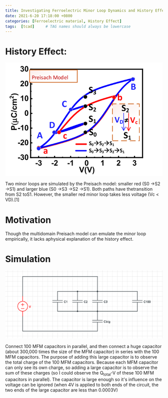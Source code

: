 ```yaml
---
title: Investigating Ferroelectric Minor Loop Dynamics and History Effect
date: 2021-6-20 17:18:00 +0800
categories: [Ferroelectric material, History Effect]
tags:  [tcad]     # TAG names should always be lowercase
---
```


# History Effect:
![About me picture](pic/history.PNG)

Two minor loops are simulated by the Preisach model: smaller red (S0 →S2 →S1) and larger blue (S0 →S3 →S2 →S1). Both paths have thetransition from S2 toS1. However, the smaller red minor loop takes less voltage (Vc < VD).[1]

# Motivation
Though the multidomain Preisach model can emulate the minor loop empirically, it lacks aphysical explanation of the history effect.

# Simulation

![About me picture](pic/capacitor.png)

Connect 100 MFM capacitors in parallel, and then connect a huge capacitor (about 300,000 times the size of the MFM capacitor) in series with the 100 MFM capacitors. The purpose of adding this large capacitor is to observe the total charge of the 100 MFM capacitors. Because each MFM capacitor can only see its own charge, so adding a large capacitor is to observe the sum of these charges (so I could observe the Q<sub>total</sub>-V of these 100 MFM capacitors in parallel). The capacitor is large enough so it's influence on the voltage can be ignored (when 4V is applied to both ends of the circuit, the two ends of the large capacitor are less than 0.0003V)



